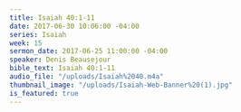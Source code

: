 ```yaml
---
title: Isaiah 40:1-11
date: 2017-06-30 10:06:00 -04:00
series: Isaiah
week: 15
sermon_date: 2017-06-25 11:00:00 -04:00
speaker: Denis Beausejour
bible_text: Isaiah 40:1-11
audio_file: "/uploads/Isaiah%2040.m4a"
thumbnail_image: "/uploads/Isaiah-Web-Banner%20(1).jpg"
is_featured: true
---
```


